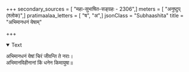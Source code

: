 +++
secondary_sources = [ "महा-सुभाषित-सङ्ग्रहः - 2306",]
meters = [ "अनुष्टुप् (श्लोक)",]
pratimaalaa_letters = [ "ष", "अ",]
jsonClass = "Subhaashita"
title = "अभिमानधनं येषाम्"

+++

<details open><summary>Text</summary>

अभिमानधनं येषां चिरं जीवन्ति ते नराः।  
अभिमानविहीनानां किं धनेन किमायुषा॥
</details>

